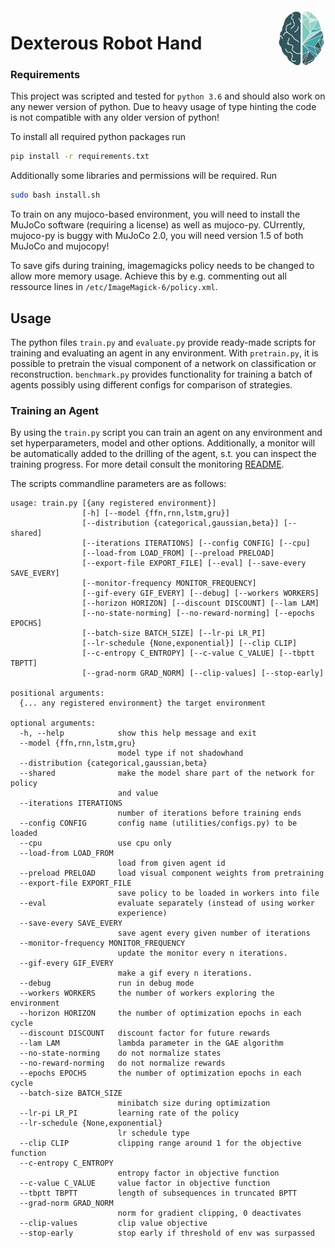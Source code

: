 <img src="docs/img/logo.png" width=15% align="right" />

# Dexterous Robot Hand

### Requirements

This project was scripted and tested for `python 3.6` and should also work on any newer version of python.
Due to heavy usage of type hinting the code is not compatible with any older version of python!

To install all required python packages run

```bash
pip install -r requirements.txt
```

Additionally some libraries and permissions will be required. Run

```bash
sudo bash install.sh
```

To train on any mujoco-based environment, you will need to install the MuJoCo software (requiring a license) 
as well as mujoco-py. CUrrently, mujoco-py is buggy with MuJoCo 2.0, you will need version 1.5 of both MuJoCo and mujocopy!

To save gifs during training, imagemagicks policy needs to be changed to allow more memory usage. Achieve this by e.g. commenting out all ressource lines in `/etc/ImageMagick-6/policy.xml`. 

## Usage

The python files `train.py` and `evaluate.py` provide ready-made scripts for training 
and evaluating an agent in any environment. With `pretrain.py`, it is possible to pretrain the visual component
of a network on classification or reconstruction. `benchmark.py` provides functionality for training a batch of agents 
possibly using different configs for comparison of strategies.

### Training an Agent

By using the `train.py` script you can train an agent on any environment and set hyperparameters, model and other
 options. Additionally, a monitor will be automatically added to the drilling of the agent, s.t. you can inspect
 the training progress. For more detail consult the monitoring <a href="monitor/README.md">README</a>. 

The scripts commandline parameters are as follows:

```
usage: train.py [{any registered environment}]
                [-h] [--model {ffn,rnn,lstm,gru}]
                [--distribution {categorical,gaussian,beta}] [--shared]
                [--iterations ITERATIONS] [--config CONFIG] [--cpu]
                [--load-from LOAD_FROM] [--preload PRELOAD]
                [--export-file EXPORT_FILE] [--eval] [--save-every SAVE_EVERY]
                [--monitor-frequency MONITOR_FREQUENCY]
                [--gif-every GIF_EVERY] [--debug] [--workers WORKERS]
                [--horizon HORIZON] [--discount DISCOUNT] [--lam LAM]
                [--no-state-norming] [--no-reward-norming] [--epochs EPOCHS]
                [--batch-size BATCH_SIZE] [--lr-pi LR_PI]
                [--lr-schedule {None,exponential}] [--clip CLIP]
                [--c-entropy C_ENTROPY] [--c-value C_VALUE] [--tbptt TBPTT]
                [--grad-norm GRAD_NORM] [--clip-values] [--stop-early]

positional arguments:
  {... any registered environment} the target environment

optional arguments:
  -h, --help            show this help message and exit
  --model {ffn,rnn,lstm,gru}
                        model type if not shadowhand
  --distribution {categorical,gaussian,beta}
  --shared              make the model share part of the network for policy
                        and value
  --iterations ITERATIONS
                        number of iterations before training ends
  --config CONFIG       config name (utilities/configs.py) to be loaded
  --cpu                 use cpu only
  --load-from LOAD_FROM
                        load from given agent id
  --preload PRELOAD     load visual component weights from pretraining
  --export-file EXPORT_FILE
                        save policy to be loaded in workers into file
  --eval                evaluate separately (instead of using worker
                        experience)
  --save-every SAVE_EVERY
                        save agent every given number of iterations
  --monitor-frequency MONITOR_FREQUENCY
                        update the monitor every n iterations.
  --gif-every GIF_EVERY
                        make a gif every n iterations.
  --debug               run in debug mode
  --workers WORKERS     the number of workers exploring the environment
  --horizon HORIZON     the number of optimization epochs in each cycle
  --discount DISCOUNT   discount factor for future rewards
  --lam LAM             lambda parameter in the GAE algorithm
  --no-state-norming    do not normalize states
  --no-reward-norming   do not normalize rewards
  --epochs EPOCHS       the number of optimization epochs in each cycle
  --batch-size BATCH_SIZE
                        minibatch size during optimization
  --lr-pi LR_PI         learning rate of the policy
  --lr-schedule {None,exponential}
                        lr schedule type
  --clip CLIP           clipping range around 1 for the objective function
  --c-entropy C_ENTROPY
                        entropy factor in objective function
  --c-value C_VALUE     value factor in objective function
  --tbptt TBPTT         length of subsequences in truncated BPTT
  --grad-norm GRAD_NORM
                        norm for gradient clipping, 0 deactivates
  --clip-values         clip value objective
  --stop-early          stop early if threshold of env was surpassed
```